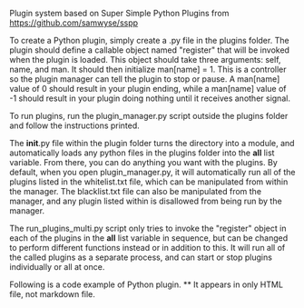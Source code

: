 Plugin system based on Super Simple Python Plugins
from https://github.com/samwyse/sspp

To create a Python plugin, simply create a .py file in the plugins folder. The plugin should define a callable object named "register" that will be invoked when the plugin is loaded. This object should take three arguments: self, name, and man. It should then initialize man[name] = 1. This is a controller so the plugin manager can tell the plugin to stop or pause. A man[name] value of 0 should result in your plugin ending, while a man[name] value of -1 should result in your plugin doing nothing until it receives another signal.

To run plugins, run the plugin_manager.py script outside the plugins folder and follow the instructions printed.

The __init__.py file within the plugin folder turns the directory into a module, and automatically loads any python files in the plugins folder into the __all__ list variable. From there, you can do anything you want with the plugins. By default, when you open plugin_manager.py, it will automatically run all of the plugins listed in the whitelist.txt file, which can be manipulated from within the manager. The blacklist.txt file can also be manipulated from the manager, and any plugin listed within is disallowed from being run by the manager.

The run_plugins_multi.py script only tries to invoke the "register" object in each of the plugins in the __all__ list variable in sequence, but can be changed to perform different functions instead or in addition to this. It will run all of the called plugins as a separate process, and can start or stop plugins individually or all at once.

Following is a code example of Python plugin.
** It appears in only HTML file, not markdown file.

<!-- EXTERNAL LINK TO CODE "example_sensor/example_sensor_plugin.py" -->
